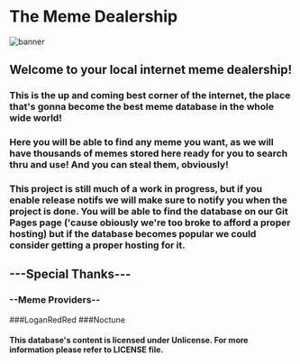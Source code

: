 # The Meme Dealership
![banner](https://github.com/MakerOfMoon/TheMemeDealership/blob/main/assets/banner.png)
## Welcome to your local internet meme dealership!
### This is the up and coming best corner of the internet, the place that's gonna become the best meme database in the whole wide world!
### Here you will be able to find any meme you want, as we will have thousands of memes stored here ready for you to search thru and use! And you can steal them, obviously!
### This project is still much of a work in progress, but if you enable release notifs we will make sure to notify you when the project is done. You will be able to find the database on our Git Pages page ('cause obiously we're too broke to afford a proper hosting) but if the database becomes popular we could consider getting a proper hosting for it.

## ---Special Thanks---
### --Meme Providers--
###LoganRedRed
###Noctune
#### This database's content is licensed under Unlicense. For more information please refer to LICENSE file.
